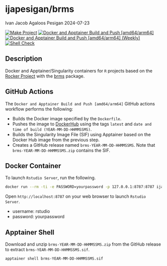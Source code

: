 ijapesigan/brms
================
Ivan Jacob Agaloos Pesigan
2024-07-23

<!-- README.md is generated from .setup/readme/README.Rmd. Please edit that file -->

<!-- badges: start -->

[![Make
Project](https://github.com/ijapesigan/docker-brms/actions/workflows/make.yml/badge.svg)](https://github.com/ijapesigan/docker-brms/actions/workflows/make.yml)
[![Docker and Apptainer Build and Push
\[amd64/arm64\]](https://github.com/ijapesigan/docker-brms/actions/workflows/docker-apptainer-build-push-amd64-arm64.yml/badge.svg)](https://github.com/ijapesigan/docker-brms/actions/workflows/docker-apptainer-build-push-amd64-arm64.yml)
[![Docker and Apptainer Build and Push \[amd64/arm64\]
(Weekly)](https://github.com/ijapesigan/docker-brms/actions/workflows/docker-apptainer-build-push-weekly-amd64-arm64.yml/badge.svg)](https://github.com/ijapesigan/docker-brms/actions/workflows/docker-apptainer-build-push-weekly-amd64-arm64.yml)
[![Shell
Check](https://github.com/ijapesigan/docker-brms/actions/workflows/shellcheck.yml/badge.svg)](https://github.com/ijapesigan/docker-brms/actions/workflows/shellcheck.yml)
<!-- badges: end -->

## Description

Docker and Apptainer/Singularity containers for `R` projects based on
the [Rocker Project](https://rocker-project.org/) with the
[brms](https://CRAN.R-project.org/package=brms) package.

## GitHub Actions

The `Docker and Apptainer Build and Push [amd64/arm64]` GitHub actions
workflow performs the following:

- Builds the Docker image specified by the `Dockerfile`.
- Pushes the image to
  [DockerHub](https://hub.docker.com/r/ijapesigan/brms) using the tags
  `latest` and `date and time of build (YEAR-MM-DD-HHMMSSMS)`.
- Builds the Singularity Image File (SIF) using Apptainer based on the
  Docker Hub image from the previous step.
- Creates a GitHub release named `brms-YEAR-MM-DD-HHMMSSMS`. Note that
  `brms-YEAR-MM-DD-HHMMSSMS.zip` contains the SIF.

## Docker Container

To launch `Rstudio Server`, run the following.

``` bash
docker run --rm -ti -e PASSWORD=yourpassword -p 127.0.0.1:8787:8787 ijapesigan/brms
```

Open `http://localhost:8787` on your web browser to launch
`Rstudio Server`.

- username: rstudio
- password: yourpassword

## Apptainer Shell

Download and unzip `brms-YEAR-MM-DD-HHMMSSMS.zip` from the GitHub
release to extract `brms-YEAR-MM-DD-HHMMSSMS.sif`.

``` bash
apptainer shell brms-YEAR-MM-DD-HHMMSSMS.sif
```
